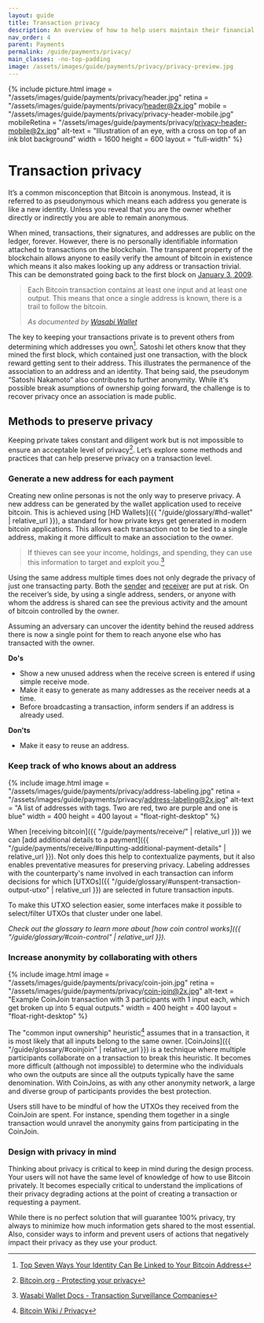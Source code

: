 ```yaml
---
layout: guide
title: Transaction privacy
description: An overview of how to help users maintain their financial privacy while using Bitcoin.
nav_order: 4
parent: Payments
permalink: /guide/payments/privacy/
main_classes: -no-top-padding
image: /assets/images/guide/payments/privacy/privacy-preview.jpg
---
```


{% include picture.html
    image = "/assets/images/guide/payments/privacy/header.jpg"
    retina = "/assets/images/guide/payments/privacy/header@2x.jpg"
    mobile = "/assets/images/guide/payments/privacy/privacy-header-mobile.jpg"
    mobileRetina = "/assets/images/guide/payments/privacy/privacy-header-mobile@2x.jpg"
    alt-text = "Illustration of an eye, with a cross on top of an ink blot background"
    width = 1600
    height = 600
    layout = "full-width"
%}


# Transaction privacy

<!--
This page should inform about what information is made public when sending or receiving, how the application can help minimize unnecessary privacy leaks, basic application functionality to help, and when we can, more advanced options.
- Single-use addresses (avoiding address reuse)
- Coin selection / labelling
- Coin join / Pay join
-->

It’s a common misconception that Bitcoin is anonymous. Instead, it is referred to as pseudonymous which means each address you generate is like a new identity. Unless you reveal that you are the owner whether directly or indirectly you are able to remain anonymous.

When mined, transactions, their signatures, and addresses are public on the ledger, forever. However, there is no personally identifiable information attached to transactions on the blockchain. The transparent property of the blockchain allows anyone to easily verify the amount of bitcoin in existence which means it also makes looking up any address or transaction trivial. This can be demonstrated going back to the first block on [January 3, 2009](https://blockstream.info/tx/4a5e1e4baab89f3a32518a88c31bc87f618f76673e2cc77ab2127b7afdeda33b).

> Each Bitcoin transaction contains at least one input and at least one output. This means that once a single address is known, there is a trail to follow the bitcoin.
> 
> <cite>As documented by <a href="https://docs.wasabiwallet.io/FAQ/FAQ-GeneralBitcoinPrivacy.html#how-is-bitcoin-bad-in-terms-of-privacy">Wasabi Wallet</a></cite>

The key to keeping your transactions private is to prevent others from determining which addresses you own[^3]. Satoshi let others know that they mined the first block, which contained just one transaction, with the block reward getting sent to their address. This illustrates the permanence of the association to an address and an identity. That being said, the pseudonym “Satoshi Nakamoto” also contributes to further anonymity. While it's possible break asumptions of ownership going forward, the challenge is to recover privacy once an association is made public.

<!-- TODO: add graphic and heading that demonstrate points of compromise when transacting with bitcoin -->

## Methods to preserve privacy

Keeping private takes constant and diligent work but is not impossible to ensure an acceptable level of privacy[^1]. Let’s explore some methods and practices that can help preserve privacy on a transaction level.

<!-- talk about the problem as you are talking about the solution -->

### Generate a new address for each payment

Creating new online personas is not the only way to preserve privacy. A new address can be generated by the wallet application used to receive bitcoin. This is achieved using [HD Wallets]({{ "/guide/glossary/#hd-wallet" | relative_url }}), a standard for how private keys get generated in modern bitcoin applications. This allows each transaction not to be tied to a single address, making it more difficult to make an association to the owner.

> If thieves can see your income, holdings, and spending, they can use this information to target and exploit you.[^2]

Using the same address multiple times does not only degrade the privacy of just one transacting party. Both the [sender](/guide/payments/receive) and [receiver](/guide/payments/receive) are put at risk. On the receiver’s side, by using a single address, senders, or anyone with whom the address is shared can see the previous activity and the amount of bitcoin controlled by the owner.

Assuming an adversary can uncover the identity behind the reused address there is now a single point for them to reach anyone else who has transacted with the owner.

<!--
TODO: Link / mention gap limit
TODO: Graphic / consider how to get the ui generating multiple addresses. make it easy for the user to not fail 

> ###### Worked Example 1 - Savings Revealed
> * You save in bitcoin, using a single-address paper wallet.
> * All your bitcoin savings to this same address, let's say it contains $1 million worth.
> * You buy a small amount of bitcoins to add to your savings, depositing in the paper wallet.
> * The person who sold you the bitcoins follows their trail on the blockchain and finds your paper wallet containing $1 million.
> * He mentions it to someone in a cafe or bar.
> * Word gets around. A burglar raids your home. Kidnappers capture your children and know exactly how much to demand in ransom.

-->


**Do's**

- Show a new unused address when the receive screen is entered if using simple receive mode.
- Make it easy to generate as many addresses as the receiver needs at a time.
- Before broadcasting a transaction, inform senders if an address is already used.

**Don'ts**

- Make it easy to reuse an address.

### Keep track of who knows about an address

<div class="center" markdown="1">

{% include image.html
   image = "/assets/images/guide/payments/privacy/address-labeling.jpg"
   retina = "/assets/images/guide/payments/privacy/address-labeling@2x.jpg"
   alt-text = "A list of addresses with tags. Two are red, two are purple and one is blue"
   width = 400
   height = 400
   layout = "float-right-desktop"
%}

When [receiving bitcoin]({{ "/guide/payments/receive/" | relative_url }}) we can [add additional details to a payment]({{ "/guide/payments/receive/#inputting-additional-payment-details" | relative_url }}). Not only does this help to contextualize payments, but it also enables preventative measures for preserving privacy. Labeling addresses with the counterparty's name involved in each transaction can inform decisions for which [UTXOs]({{ "/guide/glossary/#unspent-transaction-output-utxo" | relative_url }}) are selected in future transaction inputs.

To make this UTXO selection easier, some interfaces make it possible to select/filter UTXOs that cluster under one label.

_Check out the glossary to learn more about [how coin control works]({{ "/guide/glossary/#coin-control" | relative_url }})._

</div>

### Increase anonymity by collaborating with others

<div class="center" markdown="1">

{% include image.html
   image = "/assets/images/guide/payments/privacy/coin-join.jpg"
   retina = "/assets/images/guide/payments/privacy/coin-join@2x.jpg"
   alt-text = "Example CoinJoin transaction with 3 participants with 1 input each, which get broken up into 5 equal outputs."
   width = 400
   height = 400
   layout = "float-right-desktop"
%}

The "common input ownership" heuristic[^4] assumes that in a transaction, it is most likely that all inputs belong to the same owner. [CoinJoins]({{ "/guide/glossary/#coinjoin" | relative_url }}) is a technique where multiple participants collaborate on a transaction to break this heuristic. It becomes more difficult (although not impossible) to determine who the individuals who own the outputs are since all the outputs typically have the same denomination. With CoinJoins, as with any other anonymity network, a large and diverse group of participants provides the best protection.

Users still have to be mindful of how the UTXOs they received from the CoinJoin are spent. For instance, spending them together in a single transaction would unravel the anonymity gains from participating in the CoinJoin.

</div>

### Design with privacy in mind

Thinking about privacy is critical to keep in mind during the design process. Your users will not have the same level of knowledge of how to use Bitcoin privately. It becomes especially critical to understand the implications of their privacy degrading actions at the point of creating a transaction or requesting a payment.

While there is no perfect solution that will guarantee 100% privacy, try always to minimize how much information gets shared to the most essential. Also, consider ways to inform and prevent users of actions that negatively impact their privacy as they use your product.

<!--
There is no perfect solution to guarantee 100% privacy that lasts forever because things can be revealed over time. Since transactions are forever public, even if all precautions are taken at the time of payment to ensure the highest degree of anonymity, future behaviors of the wallet owner or transacting parties can still degrade previously attained privacy. A high amount of diligence is necessary whenever users are transacting with Bitcoin. The product should be able to guide, inform, and prevent them against privacy degrading actions.
-->

[^1]: [Bitcoin.org - Protecting your privacy](https://bitcoin.org/en/protect-your-privacy)
[^2]: [Wasabi Wallet Docs - Transaction Surveillance Companies](https://docs.wasabiwallet.io/why-wasabi/TransactionSurveillanceCompanies.html#attempt-to-invade-privacy)
[^3]: [Top Seven Ways Your Identity Can Be Linked to Your Bitcoin Address](https://99bitcoins.com/know-more-top-seven-ways-your-identity-can-be-linked-to-your-bitcoin-address/)
[^4]: [Bitcoin Wiki / Privacy](https://en.bitcoin.it/wiki/Privacy#Common-input-ownership_heuristic)